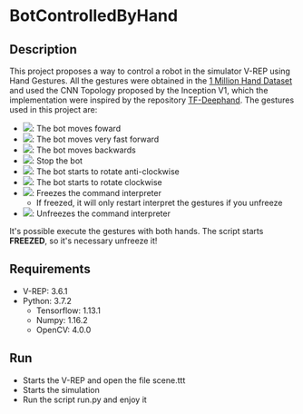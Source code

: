 # BotControlledByHand
## Description
This project proposes a way to control a robot in the simulator V-REP using Hand Gestures. All the gestures were obtained in
the [1 Million Hand Dataset](https://www-i6.informatik.rwth-aachen.de/~koller/1miohands/]) and used the CNN Topology proposed
by the Inception V1, which the implementation were inspired by the repository [TF-Deephand](https://github.com/neccam/TF-DeepHand).
The gestures used in this project are:

 - ![](https://www-i6.informatik.rwth-aachen.de/~koller/1miohands/Handshape_3_1_1.png): The bot moves foward
 - ![](https://www-i6.informatik.rwth-aachen.de/~koller/1miohands/Handshape_5_1_1.png): The bot moves very fast forward
 - ![](https://www-i6.informatik.rwth-aachen.de/~koller/1miohands/Handshape_7_1_1.png): The bot moves backwards
 - ![](https://www-i6.informatik.rwth-aachen.de/~koller/1miohands/Handshape_6_4_1.png): Stop the bot 
 - ![](https://www-i6.informatik.rwth-aachen.de/~koller/1miohands/Handshape_2_1_1.png): The bot starts to rotate anti-clockwise
 - ![](https://www-i6.informatik.rwth-aachen.de/~koller/1miohands/Handshape_1_1_3.png): The bot starts to rotate clockwise
 - ![](https://www-i6.informatik.rwth-aachen.de/~koller/1miohands/Handshape_4_3_1.png): Freezes the command interpreter
    - If freezed, it will only restart interpret the gestures if you unfreeze
 - ![](https://www-i6.informatik.rwth-aachen.de/~koller/1miohands/Handshape_3_2_1.png): Unfreezes the command interpreter
 
It's possible execute the gestures with both hands. The script starts **FREEZED**, so it's necessary unfreeze it!

## Requirements
 - V-REP: 3.6.1
 - Python: 3.7.2
    - Tensorflow: 1.13.1
    - Numpy: 1.16.2
    - OpenCV: 4.0.0
    
## Run
  - Starts the V-REP and open the file scene.ttt
  - Starts the simulation
  - Run the script run.py and enjoy it
